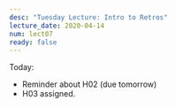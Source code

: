 ```yaml
---
desc: "Tuesday Lecture: Intro to Retros"
lecture_date: 2020-04-14
num: lect07
ready: false
---
```



Today: 

* Reminder about H02 (due tomorrow) 
* H03 assigned.

